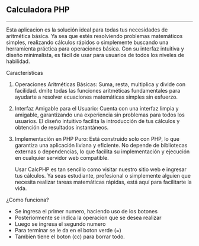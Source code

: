 ## Calculadora PHP

----

Esta aplicacion es la solución ideal para todas tus necesidades de aritmética básica. Ya sea que estés resolviendo problemas matemáticos simples, realizando cálculos rápidos o simplemente buscando una herramienta práctica para operaciones básica. Con su interfaz intuitiva y diseño minimalista, es fácil de usar para usuarios de todos los niveles de habilidad.

Características

1. Operaciones Aritméticas Básicas: Suma, resta, multiplica y divide con facilidad. dmite todas las funciones aritméticas fundamentales para ayudarte a resolver ecuaciones matemáticas simples sin esfuerzo.

2. Interfaz Amigable para el Usuario:  Cuenta con una interfaz limpia y amigable, garantizando una experiencia sin problemas para todos los usuarios. El diseño intuitivo facilita la introducción de tus cálculos y obtención de resultados instantáneos.

3. Implementación en PHP Puro:  Está construido solo con PHP, lo que garantiza una aplicación liviana y eficiente. No depende de bibliotecas externas o dependencias, lo que facilita su implementación y ejecución en cualquier servidor web compatible.

   Usar CalcPHP es tan sencillo como visitar nuestro sitio web e ingresar tus cálculos. Ya seas estudiante, profesional o simplemente alguien que necesita realizar tareas matemáticas rápidas,  está aquí para facilitarte la vida.

¿Como funciona?

- Se ingresa el primer numero, haciendo uso de los botones
- Posteriormente se indica la operacion que se desea realizar
- Luego se ingresa el segundo numero 
- Para terminar se le da en el boton verde (=)
- Tambien tiene el boton (cc) para borrar todo.